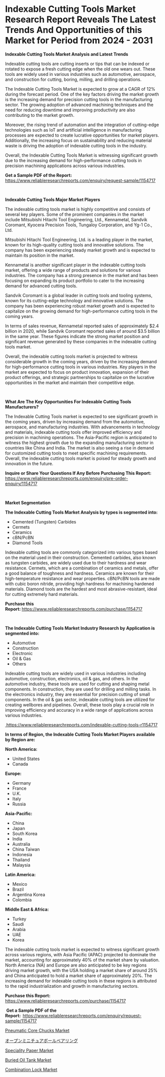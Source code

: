 <p><h1>Indexable Cutting Tools Market Research Report Reveals The Latest Trends And Opportunities of this Market for Period from 2024 - 2031</h1></p><p><strong>Indexable Cutting Tools Market Analysis and Latest Trends</strong></p>
<p><p>Indexable cutting tools are cutting inserts or tips that can be indexed or rotated to expose a fresh cutting edge when the old one wears out. These tools are widely used in various industries such as automotive, aerospace, and construction for cutting, boring, milling, and drilling operations.</p><p>The Indexable Cutting Tools Market is expected to grow at a CAGR of 12% during the forecast period. One of the key factors driving the market growth is the increasing demand for precision cutting tools in the manufacturing sector. The growing adoption of advanced machining techniques and the need for reducing downtime and improving productivity are also contributing to the market growth.</p><p>Moreover, the rising trend of automation and the integration of cutting-edge technologies such as IoT and artificial intelligence in manufacturing processes are expected to create lucrative opportunities for market players. Additionally, the increasing focus on sustainability and reducing material waste is driving the adoption of indexable cutting tools in the industry.</p><p>Overall, the Indexable Cutting Tools Market is witnessing significant growth due to the increasing demand for high-performance cutting tools in precision machining applications across various industries.</p></p>
<p><strong>Get a Sample PDF of the Report:&nbsp;</strong> <a href="https://www.reliableresearchreports.com/enquiry/request-sample/1154717">https://www.reliableresearchreports.com/enquiry/request-sample/1154717</a></p>
<p>&nbsp;</p>
<p><strong>Indexable Cutting Tools Major Market Players</strong></p>
<p><p>The indexable cutting tools market is highly competitive and consists of several key players. Some of the prominent companies in the market include Mitsubishi Hitachi Tool Engineering, Ltd., Kennametal, Sandvik Coromant, Kyocera Precision Tools, Tungaloy Corporation, and Yg-1 Co., Ltd. </p><p>Mitsubishi Hitachi Tool Engineering, Ltd. is a leading player in the market, known for its high-quality cutting tools and innovative solutions. The company has been experiencing steady market growth and is expected to maintain its position in the market. </p><p>Kennametal is another significant player in the indexable cutting tools market, offering a wide range of products and solutions for various industries. The company has a strong presence in the market and has been focusing on expanding its product portfolio to cater to the increasing demand for advanced cutting tools. </p><p>Sandvik Coromant is a global leader in cutting tools and tooling systems, known for its cutting-edge technology and innovative solutions. The company has been experiencing robust market growth and is expected to capitalize on the growing demand for high-performance cutting tools in the coming years. </p><p>In terms of sales revenue, Kennametal reported sales of approximately $2.4 billion in 2020, while Sandvik Coromant reported sales of around $3.5 billion in the same year. These figures indicate the strong market position and significant revenue generated by these companies in the indexable cutting tools market.</p><p>Overall, the indexable cutting tools market is projected to witness considerable growth in the coming years, driven by the increasing demand for high-performance cutting tools in various industries. Key players in the market are expected to focus on product innovation, expansion of their product offerings, and strategic partnerships to capitalize on the lucrative opportunities in the market and maintain their competitive edge.</p></p>
<p>&nbsp;</p>
<p><strong>What Are The Key Opportunities For Indexable Cutting Tools Manufacturers?</strong></p>
<p><p>The Indexable Cutting Tools market is expected to see significant growth in the coming years, driven by increasing demand from the automotive, aerospace, and manufacturing industries. With advancements in technology and materials, indexable cutting tools offer improved efficiency and precision in machining operations. The Asia-Pacific region is anticipated to witness the highest growth due to the expanding manufacturing sector in countries like China and India. The market is also seeing a rise in demand for customized cutting tools to meet specific machining requirements. Overall, the indexable cutting tools market is poised for steady growth and innovation in the future.</p></p>
<p><strong>Inquire or Share Your Questions If Any Before Purchasing This Report:</strong> <a href="https://www.reliableresearchreports.com/enquiry/pre-order-enquiry/1154717">https://www.reliableresearchreports.com/enquiry/pre-order-enquiry/1154717</a></p>
<p>&nbsp;</p>
<p><strong>Market Segmentation</strong></p>
<p><strong>The Indexable Cutting Tools Market Analysis by types is segmented into:</strong></p>
<p><ul><li>Cemented (Tungsten) Carbides</li><li>Cermets</li><li>Ceramics</li><li>cBN/PcBN</li><li>Diamond Tools</li></ul></p>
<p><p>Indexable cutting tools are commonly categorized into various types based on the material used in their construction. Cemented carbides, also known as tungsten carbides, are widely used due to their hardness and wear resistance. Cermets, which are a combination of ceramics and metals, offer a good balance of toughness and hardness. Ceramics are known for their high-temperature resistance and wear properties. cBN/PcBN tools are made with cubic boron nitride, providing high hardness for machining hardened materials. Diamond tools are the hardest and most abrasive-resistant, ideal for cutting extremely hard materials.</p></p>
<p><strong>Purchase this Report:&nbsp;</strong><a href="https://www.reliableresearchreports.com/purchase/1154717">https://www.reliableresearchreports.com/purchase/1154717</a></p>
<p>&nbsp;</p>
<p><strong>The Indexable Cutting Tools Market Industry Research by Application is segmented into:</strong></p>
<p><ul><li>Automotive</li><li>Construction</li><li>Electronic</li><li>Oil & Gas</li><li>Others</li></ul></p>
<p><p>Indexable cutting tools are widely used in various industries including automotive, construction, electronics, oil & gas, and others. In the automotive industry, these tools are used for cutting and shaping metal components. In construction, they are used for drilling and milling tasks. In the electronics industry, they are essential for precision cutting of small components. In the oil & gas sector, indexable cutting tools are utilized for creating wellbores and pipelines. Overall, these tools play a crucial role in improving efficiency and accuracy in a wide range of applications across various industries.</p></p>
<p><a href="https://www.reliableresearchreports.com/indexable-cutting-tools-r1154717">&nbsp;https://www.reliableresearchreports.com/indexable-cutting-tools-r1154717</a></p>
<p><strong>In terms of Region, the Indexable Cutting Tools Market Players available by Region are:</strong></p>
<p>
    <p> <strong> North America: </strong>
        <ul>
            <li>United States</li>
            <li>Canada</li>
        </ul>
        </p> 
    <p> <strong> Europe: </strong>
        <ul>
            <li>Germany</li>
            <li>France</li>
            <li>U.K.</li>
            <li>Italy</li>
            <li>Russia</li>
        </ul>
        </p> 
    <p> <strong> Asia-Pacific: </strong>
        <ul>
            <li>China</li>
            <li>Japan</li>
            <li>South Korea</li>
            <li>India</li>
            <li>Australia</li>
            <li>China Taiwan</li>
            <li>Indonesia</li>
            <li>Thailand</li>
            <li>Malaysia</li>
        </ul>
        </p> 
    <p> <strong> Latin America: </strong>
        <ul>
            <li>Mexico</li>
            <li>Brazil</li>
            <li>Argentina Korea</li>
            <li>Colombia</li>
        </ul>
        </p> 
    <p> <strong> Middle East & Africa: </strong>
        <ul>
            <li>Turkey</li>
            <li>Saudi</li>
            <li>Arabia</li>
            <li>UAE</li>
            <li>Korea</li>
        </ul>
    </p>
    </p>
<p><p>The indexable cutting tools market is expected to witness significant growth across various regions, with Asia Pacific (APAC) projected to dominate the market, accounting for approximately 40% of the market share by valuation. North America (NA) and Europe are also anticipated to be key regions driving market growth, with the USA holding a market share of around 25% and China anticipated to hold a market share of approximately 20%. The increasing demand for indexable cutting tools in these regions is attributed to the rapid industrialization and growth in manufacturing sectors.</p></p>
<p><strong>Purchase this Report: </strong><a href="https://www.reliableresearchreports.com/purchase/1154717">https://www.reliableresearchreports.com/purchase/1154717</a></p>
<p>&nbsp;<strong>Get a Sample PDF of the Report:&nbsp;&nbsp;</strong><a href="https://www.reliableresearchreports.com/enquiry/request-sample/1154717">https://www.reliableresearchreports.com/enquiry/request-sample/1154717</a></p>
<p><strong></strong></p>
<p><p><a href="https://github.com/CliffMedina6/Market-Research-Report-List-5/blob/main/pneumatic-core-chucks-market.md">Pneumatic Core Chucks Market</a></p><p><a href="https://github.com/ReganWisoky2023/Market-Research-Report-List-2/blob/main/4298607157628.md">オープンミニチュアボールベアリング</a></p><p><a href="https://www.linkedin.com/pulse/speciality-paper-market-size-amp-share-analysis-growth-eyn5e">Speciality Paper Market</a></p><p><a href="https://github.com/provorikovar/Market-Research-Report-List-5/blob/main/buried-oil-tank-market.md">Buried Oil Tank Market</a></p><p><a href="https://www.linkedin.com/pulse/exploring-combination-lock-market-dynamics-global-trends-bhhte">Combination Lock Market</a></p></p>